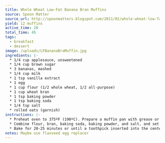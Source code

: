 ```yaml
---
title: Whole Wheat Low-Fat Banana Bran Muffins 
source: Spoon Matter
source_url: http://spoonmatters.blogspot.com/2011/02/whole-wheat-low-fat-banana-bran-muffins.html?m=1
yield: 12 muffins
active_time: 20
total_time: 45
tags: 
  - breakfast
  - dessert
image: /uploads/LFBananaBraMuffin.jpg
ingredients: |-
  * 1/4 cup applesauce, unsweetened 
  * 1/4 cup brown sugar 
  * 3 bananas, mashed 
  * 1/4 cup milk 
  * 1 tsp vanilla extract 
  * 1 egg 
  * 1 cup flour (1/2 whole wheat, 1/2 all-purpose) 
  * 1 cup wheat bran 
  * 1 tsp baking powder 
  * 1 tsp baking soda 
  * 1/4 tsp salt 
  * rolled oats (garnish) 
instructions: |-
  * Preheat oven to 375ºF (190ºC). Prepare a muffin pan with grease or paper liners. (I’ve tried both, and the paper liners tend to stick too much because of the low fat content of the muffin.) Toast rolled oats in oven while preparing batter (or do it ahead of time, but keep an eye on them). 
  * Combine flour, bran, baking soda, baking powder, and salt, and set aside. In a large bowl, cream applesauce and brown sugar until well mixed. Add bananas, milk, vanilla and egg. Stir in dry ingredients, blending slowly until just mixed. Pour batter into prepared muffin pan and top with toasted oats. 
  * Bake for 20-25 minutes or until a toothpick inserted into the center of a muffin comes out clean. Cool in the pan for 5 minutes before removing to a wire rack to cool completely. 
notes: Maybe use flaxseed egg replacer
---
```


